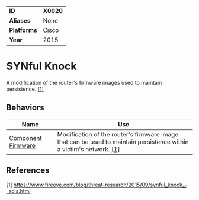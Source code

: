 |||
|---------|------------------------|
|**ID**|**X0020**|
|**Aliases**|None|
|**Platforms**|Cisco|
|**Year**| 2015 |

SYNful Knock
============
A modification of the router's firmware images used to maintain persistence. [[1]](#1)

Behaviors
---------
|Name|Use|
|---------------------|-------------------------------------------------------|
|[Component Firmware](https://github.com/MBCProject/mbc-markdown/blob/master/persistence/component-firmware.md) | Modification of the router's firmware image that can be used to maintain persistence within a victim's network. [[1]](#1)|

References
----------
<a name="1">[1]</a> https://www.fireeye.com/blog/threat-research/2015/09/synful_knock_-_acis.html